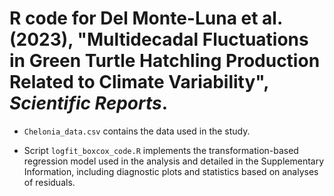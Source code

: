 # R code for Del Monte-Luna et al. (2023), "Multidecadal Fluctuations in Green Turtle Hatchling Production Related to Climate Variability", *Scientific Reports*.

- `Chelonia_data.csv` contains the data used in the study.

- Script `logfit_boxcox_code.R` implements the transformation-based regression model used in the analysis and detailed in the Supplementary Information, including diagnostic plots and statistics based on analyses of residuals.


